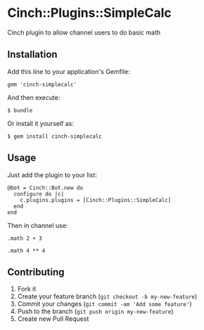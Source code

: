# Cinch::Plugins::SimpleCalc

Cinch plugin to allow channel users to do basic math

## Installation

Add this line to your application's Gemfile:

    gem 'cinch-simplecalc'

And then execute:

    $ bundle

Or install it yourself as:

    $ gem install cinch-simplecalc

## Usage

Just add the plugin to your list:

    @bot = Cinch::Bot.new do
      configure do |c|
        c.plugins.plugins = [Cinch::Plugins::SimpleCalc]
      end
    end

Then in channel use:

    .math 2 + 3

    .math 4 ** 4

## Contributing

1. Fork it
2. Create your feature branch (`git checkout -b my-new-feature`)
3. Commit your changes (`git commit -am 'Add some feature'`)
4. Push to the branch (`git push origin my-new-feature`)
5. Create new Pull Request
